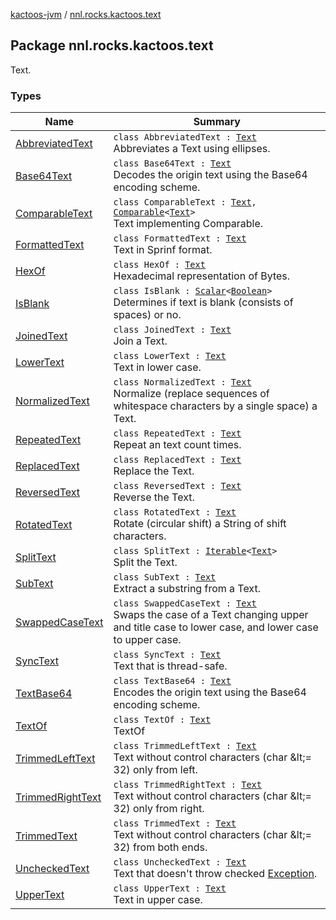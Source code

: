 [kactoos-jvm](../index.md) / [nnl.rocks.kactoos.text](./index.md)

## Package nnl.rocks.kactoos.text


Text.

### Types

| Name | Summary |
|---|---|
| [AbbreviatedText](-abbreviated-text/index.md) | `class AbbreviatedText : `[`Text`](../nnl.rocks.kactoos/-text/index.md)<br>Abbreviates a Text using ellipses. |
| [Base64Text](-base64-text/index.md) | `class Base64Text : `[`Text`](../nnl.rocks.kactoos/-text/index.md)<br>Decodes the origin text using the Base64 encoding scheme. |
| [ComparableText](-comparable-text/index.md) | `class ComparableText : `[`Text`](../nnl.rocks.kactoos/-text/index.md)`, `[`Comparable`](https://kotlinlang.org/api/latest/jvm/stdlib/kotlin/-comparable/index.html)`<`[`Text`](../nnl.rocks.kactoos/-text/index.md)`>`<br>Text implementing Comparable. |
| [FormattedText](-formatted-text/index.md) | `class FormattedText : `[`Text`](../nnl.rocks.kactoos/-text/index.md)<br>Text in Sprinf format. |
| [HexOf](-hex-of/index.md) | `class HexOf : `[`Text`](../nnl.rocks.kactoos/-text/index.md)<br>Hexadecimal representation of Bytes. |
| [IsBlank](-is-blank/index.md) | `class IsBlank : `[`Scalar`](../nnl.rocks.kactoos/-scalar/index.md)`<`[`Boolean`](https://kotlinlang.org/api/latest/jvm/stdlib/kotlin/-boolean/index.html)`>`<br>Determines if text is blank (consists of spaces) or no. |
| [JoinedText](-joined-text/index.md) | `class JoinedText : `[`Text`](../nnl.rocks.kactoos/-text/index.md)<br>Join a Text. |
| [LowerText](-lower-text/index.md) | `class LowerText : `[`Text`](../nnl.rocks.kactoos/-text/index.md)<br>Text in lower case. |
| [NormalizedText](-normalized-text/index.md) | `class NormalizedText : `[`Text`](../nnl.rocks.kactoos/-text/index.md)<br>Normalize (replace sequences of whitespace characters by a single space) a Text. |
| [RepeatedText](-repeated-text/index.md) | `class RepeatedText : `[`Text`](../nnl.rocks.kactoos/-text/index.md)<br>Repeat an text count times. |
| [ReplacedText](-replaced-text/index.md) | `class ReplacedText : `[`Text`](../nnl.rocks.kactoos/-text/index.md)<br>Replace the Text. |
| [ReversedText](-reversed-text/index.md) | `class ReversedText : `[`Text`](../nnl.rocks.kactoos/-text/index.md)<br>Reverse the Text. |
| [RotatedText](-rotated-text/index.md) | `class RotatedText : `[`Text`](../nnl.rocks.kactoos/-text/index.md)<br>Rotate (circular shift) a String of shift characters. |
| [SplitText](-split-text/index.md) | `class SplitText : `[`Iterable`](https://kotlinlang.org/api/latest/jvm/stdlib/kotlin.collections/-iterable/index.html)`<`[`Text`](../nnl.rocks.kactoos/-text/index.md)`>`<br>Split the Text. |
| [SubText](-sub-text/index.md) | `class SubText : `[`Text`](../nnl.rocks.kactoos/-text/index.md)<br>Extract a substring from a Text. |
| [SwappedCaseText](-swapped-case-text/index.md) | `class SwappedCaseText : `[`Text`](../nnl.rocks.kactoos/-text/index.md)<br>Swaps the case of a Text changing upper and title case to lower case, and lower case to upper case. |
| [SyncText](-sync-text/index.md) | `class SyncText : `[`Text`](../nnl.rocks.kactoos/-text/index.md)<br>Text that is thread-safe. |
| [TextBase64](-text-base64/index.md) | `class TextBase64 : `[`Text`](../nnl.rocks.kactoos/-text/index.md)<br>Encodes the origin text using the Base64 encoding scheme. |
| [TextOf](-text-of/index.md) | `class TextOf : `[`Text`](../nnl.rocks.kactoos/-text/index.md)<br>TextOf |
| [TrimmedLeftText](-trimmed-left-text/index.md) | `class TrimmedLeftText : `[`Text`](../nnl.rocks.kactoos/-text/index.md)<br>Text without control characters (char &amp;lt;= 32) only from left. |
| [TrimmedRightText](-trimmed-right-text/index.md) | `class TrimmedRightText : `[`Text`](../nnl.rocks.kactoos/-text/index.md)<br>Text without control characters (char &amp;lt;= 32) only from right. |
| [TrimmedText](-trimmed-text/index.md) | `class TrimmedText : `[`Text`](../nnl.rocks.kactoos/-text/index.md)<br>Text without control characters (char &amp;lt;= 32) from both ends. |
| [UncheckedText](-unchecked-text/index.md) | `class UncheckedText : `[`Text`](../nnl.rocks.kactoos/-text/index.md)<br>Text that doesn't throw checked [Exception](https://kotlinlang.org/api/latest/jvm/stdlib/kotlin/-exception/index.html). |
| [UpperText](-upper-text/index.md) | `class UpperText : `[`Text`](../nnl.rocks.kactoos/-text/index.md)<br>Text in upper case. |
